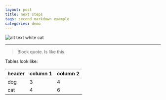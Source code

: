 ```yaml
---
layout: post
title: next steps
tags: second markdown example
categories: demo
---
```


![alt text white cat](https://upload.wikimedia.org/wikipedia/commons/b/b1/VAN_CAT.png)

------------------------

>Block quote.
>Is like this.

Tables look like:

|header | column 1 | column 2 |
|---|---|---|
|dog|3|4|
|cat|4|6|
